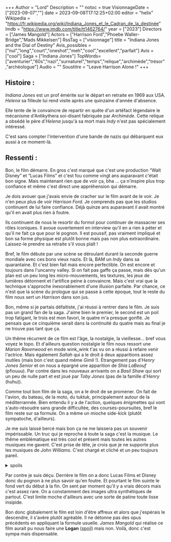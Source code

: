+++
Author = "Lord"
Description = ""
notoc = true
VisionnageDate = ["2023-09-07",""]
date = 2023-09-08T17:12:25+02:00
editor = "helix"
Wikipedia = "https://fr.wikipedia.org/wiki/Indiana_Jones_et_le_Cadran_de_la_destinée"
Imdb = "https://www.imdb.com/title/tt1462764/"
year = ["2023"]
Directors = ["James Mangold"]
Actors = ["Harrison Ford","Phoebe Waller-Bridge","Mads Mikkelsen"]
RssTag = ["visionnage"]
title = "Indiana Jones and the Dial of Destiny"
Avis_possibles = ["nul","long","court","oneshot","meh","cool","excellent","parfait"]
Avis = ["cool"] 
Saga = ["Indiana Jones"]
TopWords=["aventurier","60s","nazi","surnaturel","temps","relique","archimède","trésor","archéologue"]
Audio = ""
Soustitre = "Leave Harrison Alone !"
+++
## Histoire : 
*Indiana Jones* est un prof émérite sur le départ en retraite en 1969 aux USA.
*Helena* sa filleule lui rend visite après une quinzaine d'année d'absence.

Elle tente de le convaincre de repartir en quête d'un artéfact légendaire le mécanisme d'Antikythera soi-disant fabriquée par *Archimède*.
Cette relique a obsédé le père d'*Helena* jusqu'à sa mort mais *Indy* n'est pas spécialement intéressé.

C'est sans compter l'intervention d'une bande de nazis qui débarquent eux aussi à ce moment-là.

## Ressenti :
Bon, le film démarre.
En gros c'est marqué que c'est une production “Walt Disney” et “Lucas Films” et c'est fou comme vingt ans auparavant c'était bon signe.
Mais maintenant rien que de voir ça, bha … ça n'inspire plus trop confiance et même c'est direct une appréhension qui démarre.

Je dois avouer que j'avais envie de cracher sur le film avant de le voir.
Je n'en peux plus de voir *Harrison Ford*.
Je comprends pas que les studios continuent de lui faire confiance.
Déjà quinze ans auparavant il avait montré qu'il en avait plus rien à foutre.

Ils continuent de nous le resortir du formol pour continuer de massacrer ses rôles iconiques.
Il avoue ouvertement en interview qu'il en a rien à péter et qu'il ne fait ça que pour le pognon.
Il est poussif, pas vraiment impliqué et bon sa forme physique est plutôt bonne mais pas non plus extraordinaire.
Laissez-le prendre sa retraite s'il vous plaît !

Bref, le film débute par une scène se déroulant durant la seconde guerre mondiale avec ces bons vieux nazis.
Et là, BAM un *Indy* dans sa quarantaine.
Et c'est bien fait mais encore perfectible.
On est encore et toujours dans l'uncanny valley.
Si on fait pas gaffe ça passe, mais dès qu'un plan est un peu long les micro-mouvements, les textures, les jeux de lumières détonnent et l'artifice peine à convaincre.
Mais c'est vrai que la technique s'approche inexorablement d'une illusion parfaite.
Par chance, ce n'est que la scène du prologue qui se passe à cette époque, tout le reste du film nous sert un *Harrison* dans son jus.

Bon, même si je partais défaitiste, j'ai réussi à rentrer dans le film.
Je suis pas un grand fan de la saga.
J'aime bien le premier, le second est un poil trop fatigant, le trois est mon favori, le quatre m'a presque gonflé.
Je pensais que ce cinquième serait dans la continuité du quatre mais au final je ne trouve pas tant que ça.

Un thême récurrent de ce film est l'âge, la nostalgie, la vieillesse… bref vous voyez le topo.
Et d'ailleurs question nostalgie le film nous ressort une *Marion Ravenwood* en mode wink_wink t'as vu on a réussi à refaire venir l'actrice.
Mais également *Sallah* qui a le droit à deux apparitions assez inutiles (mais bon c'est quand même *Gimli* !).
Étrangement pas d'*Henry Jones Senior* et on nous a épargné une apparition de *Shia LaBeouf* (pfiouuu).
Par contre dans les nouveaux arrivants on a *Basil Shaw* qui sort un peu de nulle part et est joué par *Toby Jones* (pas de la famille d'*Henry* (huhu)).

Comme tout bon film de la saga, on a le droit de se promener.
On fait de l'avion, du bateau, de la moto, du tuktuk, principalement autour de la méditerrannée.
Bien entendu il y a de l'action, quelques énigmettes qui vont s'auto-résoudre sans grande difficultée, des courses-poursuites, bref le film reste sur sa formule.
On a même un mioche side-kick (plutôt sympatoche, d'ailleurs).

Je me suis laissé bercé mais bon ça ne me laissera pas un souvenir impérissable.
Un truc qui je reproche à toute la saga c'est la musique.
Le thême emblèmatique est très cool et présent mais toutes les autres musiques me gavent.
C'est prise de tête, je crois que je ne supporte plus les musiques de *John Williams*.
C'est chargé et cliché et un peu toujours pareil.

<details><summary>spoils</summary>

Bon, donc à la fin du film, il s'avère que leur artéfact permet de faire un voyage dans le temps.
Ils se sont un peu merdé et au lieu de revenir en 39, ils se retrouvent direct en pleine bataille à côté de chez *Archimède*.

*Indy* est blessé et insiste pour terminer sa vie à cette époque qu'il a étudié toute sa vie et qui le fascine.
Mais c'est sans compter sur la fourberie de sa filleule qui l'assome pour aller à l'encontre de sa volonté afin de le rameuner à son époque qu'il semble ne plus apprécier.

Mais, *Helena* (sa filleule) n'est pas un monstre et elle a convaincu *Marion* (l'ex d'*Indy*) de revenir alors qu'ils étaient en instance de divorce.

Heuuuu.
C'est naze.
Magiquement, *Marion* veut bien le revoir alors qu'ils n'ont eu aucune interaction ensemble.
On ne respecte asbolument pas la volonté du gars mais bon la meuf est gentille et souriante donc ça passe.
 -__-

Et puis merde, vous pouviez pas lui donner une mort un peu exotique et glorieuse à ce *Indy* ?
Non il fallait le ramener dans un New-York de 1969 qui ne veut plus de lui et dont il a rien à carrer.
C'était trop demandé de nous montrer la mort du héros plutôt que de le maintenir en vie ?
J'espère vraiment qu'ils ne vont pas nous refaire un film avec *Harrison* !

</details>

Par contre je suis déçu.
Derrière le film on a donc Lucas Films et Disney donc du pognon à ne plus savoir qu'en foutre.
Et pourtant le film suinte le fond vert du début à la fin.
On sent par moment qu'il y a vrais décors mais c'est assez rare.
On a constamment des images ultra synthétiques de partout.
C'est limite moche d'ailleurs avec une sorte de patine toute lisse insipide.

Bon donc globalement le film est loin d'être affreux et alors que j'espèrais le descendre, il s'avère plutôt agréable.
Il ne détonne pas des opus précédents en appliquant la formule usuelle.
*James Mangold* qui réalise ce film aurait pu nous faire une **Logan** (<abbr title="tuer le héros">spoil</abbr>) mais non.
Voilà, donc c'est sympa mais dispensable.
